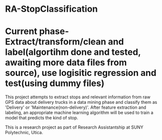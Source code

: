 # RA-StopClassification

# Current phase- Extract/transform/clean and label(algortihm done and tested, awaiting more data files from source), use logisitic regression and test(using dummy files)
This project attempts to extract stops and relevant information from raw GPS data about delivery trucks in a data mining phase and classify them as 'Delivery' or 'Maintenance(non-delivery)'. After feature extraction and labeling, an appropriate machine learning algorithm will be used to train a model that predicts the kind of stop.

This is a research project as part of Research Assistantship at SUNY Polytechnic, Utica.
